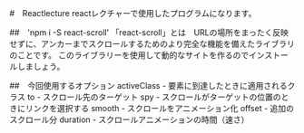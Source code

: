 #　Reactlecture
reactレクチャーで使用したプログラムになります。

##　'npm i -S react-scroll'
「react-scroll」とは　URLの場所をまったく反映せずに、アンカーまでスクロールするためのより完全な機能を備えたライブラリ　のことです。
このライブラリーを使用して動的なサイトを作るのでインストールしましょう。

##　今回使用するオプション
  activeClass   - 要素に到達したときに適用されるクラス
  to            - スクロール先のターゲット
  spy           - スクロールがターゲットの位置のときにリンクを選択する
  smooth        - スクロールをアニメーション化
  offset        - 追加のスクロール分
  duration      - スクロールアニメーションの時間（速さ）

